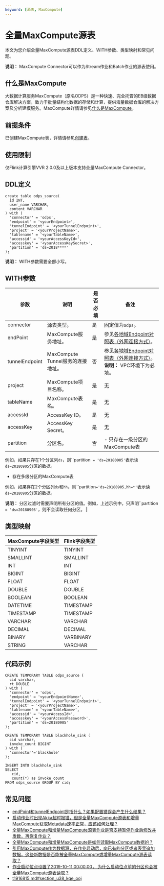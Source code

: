 ```yaml
---
keyword: [源表, MaxCompute]
---
```


# 全量MaxCompute源表

本文为您介绍全量MaxCompute源表DDL定义、WITH参数、类型映射和常见问题。

**说明：** MaxCompute Connector可以作为Stream作业和Batch作业的源表使用。

## 什么是MaxCompute

大数据计算服务MaxCompute（原名ODPS）是一种快速、完全托管的EB级数据仓库解决方案，致力于批量结构化数据的存储和计算，提供海量数据仓库的解决方案及分析建模服务。MaxCompute详情请参见[什么是MaxCompute](/cn.zh-CN/产品简介/什么是MaxCompute.md)。

## 前提条件

已创建MaxCompute表，详情请参见[创建表](/cn.zh-CN/快速入门/通过MaxCompute客户端使用MaxCompute/创建表.md)。

## 使用限制

仅Flink计算引擎VVR 2.0.0及以上版本支持全量MaxCompute Connector。

## DDL定义

```
create table odps_source(
  id INT,
  user_name VARCHAR,
  content VARCHAR
) with (
  'connector' = 'odps', 
  'endpoint' = '<yourEndpoint>',
  'tunnelEndpoint' = '<yourTunnelEndpoint>',
  'project' = '<yourProjectName>',
  'tablename' = '<yourTableName>',
  'accessid' = '<yourAccessKeyId>',
  'accesskey' = '<yourAccessKeySecret>',
  'partition' = 'ds=2018****'
);
```

**说明：** WITH参数需要全部小写。

## WITH参数

|参数|说明|是否必填|备注|
|--|--|----|--|
|connector|源表类型。|是|固定值为`odps`。|
|endPoint|MaxCompute服务地址。|是|参见[各地域Endpoint对照表（外网连接方式）](/cn.zh-CN/准备工作/Endpoint.md)。|
|tunnelEndpoint|MaxCompute Tunnel服务的连接地址。|否|参见[各地域Endpoint对照表（外网连接方式）](/cn.zh-CN/准备工作/Endpoint.md)。**说明：** VPC环境下为必填。 |
|project|MaxCompute项目名称。|是|无|
|tableName|MaxCompute表名。|是|无|
|accessId|AccessKey ID。|是|无|
|accessKey|AccessKey Secret。|是|无|
|partition|分区名。|否|-   只存在一级分区的MaxCompute表

例如，如果只存在1个分区列`ds`，则``partition` = 'ds=20180905'`表示读`ds=20180905`分区的数据。

-   存在多级分区的MaxCompute表

例如，如果存在2个分区列`ds`和`hh`，则``partition`='ds=20180905,hh=*'`表示读`ds=20180905`分区的数据。

**说明：** 分区过滤时需要声明所有分区的值。例如，上述示例中，只声明``partition` = 'ds=20180905'`，则不会读取任何分区。 |

## 类型映射

|MaxCompute字段类型|Flink字段类型|
|--------------|---------|
|TINYINT|TINYINT|
|SMALLINT|SMALLINT|
|INT|INT|
|BIGINT|BIGINT|
|FLOAT|FLOAT|
|DOUBLE|DOUBLE|
|BOOLEAN|BOOLEAN|
|DATETIME|TIMESTAMP|
|TIMESTAMP|TIMESTAMP|
|VARCHAR|VARCHAR|
|DECIMAL|DECIMAL|
|BINARY|VARBINARY|
|STRING|VARCHAR|

## 代码示例

```
CREATE TEMPORARY TABLE odps_source (
  cid varchar,
  rt DOUBLE
) with (
  'connector' = 'odps', 
  'endpoint' = '<yourEndpointName>', 
  'tunnelEndpoint' = '<yourTunnelEndpoint>',
  'project' = '<yourProjectName>',
  'tablename' = '<yourTableName>',
  'accessid' = '<yourAccessId>',
  'accesskey' = '<yourAccessPassword>',
  'partition' = 'ds=20180905'
);

CREATE TEMPORARY TABLE blackhole_sink (
  cid varchar,
  invoke_count BIGINT
) with (
  'connector'='blackhole'
);

INSERT INTO blackhole_sink 
SELECT 
   cid,
   count(*) as invoke_count
FROM odps_source GROUP BY cid;
```

## 常见问题

-   [endPoint和tunnelEndpoint是指什么？如果配置错误会产生什么结果？](/cn.zh-CN/Flink全托管/常见问题.md)
-   [启动作业时出现Akka超时报错，但是全量MaxCompute源表和增量MaxCompute获取Metadata速率正常，应该如何处理？](/cn.zh-CN/Flink全托管/常见问题.md)
-   [全量MaxCompute和增量MaxCompute源表作业是否支持暂停作业后修改并发数，再恢复作业？](/cn.zh-CN/Flink全托管/常见问题.md)
-   [全量MaxCompute和增量MaxCompute是如何读取MaxCompute数据的？](/cn.zh-CN/Flink全托管/常见问题.md)
-   [引用MaxCompute作为数据源，在作业启动后，向已有的分区或者表里追加数据，这些新数据是否能被全量MaxCompute或增量MaxCompute源表读取？](/cn.zh-CN/Flink全托管/常见问题.md)
-   [作业启动位点设置了2019-10-11 00:00:00， 为什么启动位点前的分区也会被全量MaxCompute源表读取？](/cn.zh-CN/Flink全托管/常见问题.md)
-   [t1916815.md\#section\_u38\_kqe\_ooj](/cn.zh-CN/Flink全托管/常见问题.md)

